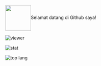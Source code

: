<img src="https://bestprofilepictures.com/wp-content/uploads/2021/08/Anime-Girl-profile-Picture-for-Tiktok.jpg" width="80" height="80" align="center">Selamat datang di Github saya!</img>

![viewer](https://komarev.com/ghpvc/?username=maestroal&label=Pengunjung&color=green&style=plastic)

![stat](https://github-readme-stats.vercel.app/api?username=maestroal&show_icons=true&locale=id&theme=radical)

![top lang](https://github-readme-stats.vercel.app/api/top-langs?username=maestroal&show_icons=true&locale=id&layout=compact&theme=radical)

